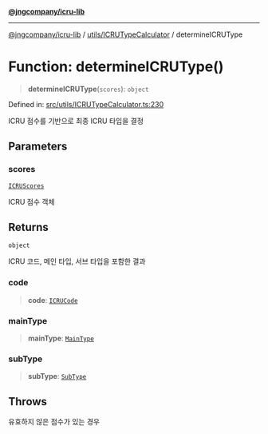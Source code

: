 [**@jngcompany/icru-lib**](../../../README.md)

***

[@jngcompany/icru-lib](../../../README.md) / [utils/ICRUTypeCalculator](../README.md) / determineICRUType

# Function: determineICRUType()

> **determineICRUType**(`scores`): `object`

Defined in: [src/utils/ICRUTypeCalculator.ts:230](https://github.com/jngcompany/icru-lib/blob/d3a4d9c24074b22f396121b6f6d7c5106c66ae75/src/utils/ICRUTypeCalculator.ts#L230)

ICRU 점수를 기반으로 최종 ICRU 타입을 결정

## Parameters

### scores

[`ICRUScores`](../interfaces/ICRUScores.md)

ICRU 점수 객체

## Returns

`object`

ICRU 코드, 메인 타입, 서브 타입을 포함한 결과

### code

> **code**: [`ICRUCode`](../type-aliases/ICRUCode.md)

### mainType

> **mainType**: [`MainType`](../../../enums/DiagnosisCase/enumerations/MainType.md)

### subType

> **subType**: [`SubType`](../enumerations/SubType.md)

## Throws

유효하지 않은 점수가 있는 경우
